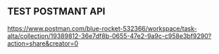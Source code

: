 ## TEST POSTMANT API
https://www.postman.com/blue-rocket-532366/workspace/task-alta/collection/19389812-36e7df8b-0655-47e2-9a9c-c958e3bf9290?action=share&creator=0
